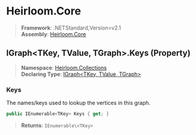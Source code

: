 # Heirloom.Core

> **Framework**: .NETStandard,Version=v2.1  
> **Assembly**: [Heirloom.Core][0]

## IGraph\<TKey, TValue, TGraph>.Keys (Property)

> **Namespace**: [Heirloom.Collections][0]  
> **Declaring Type**: [IGraph\<TKey, TValue, TGraph>][1]

### Keys

The names/keys used to lookup the vertices in this graph.

```cs
public IEnumerable<TKey> Keys { get; }
```

> **Returns**: `IEnumerable\<TKey>`

[0]: ../../../Heirloom.Core.md
[1]: ../IGraph[TKey,TValue,TGraph].md
